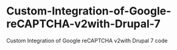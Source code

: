 # Custom-Integration-of-Google-reCAPTCHA-v2with-Drupal-7
Custom Integration of Google reCAPTCHA v2with Drupal 7 code
